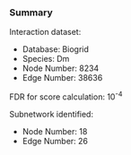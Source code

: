 ### Summary

Interaction dataset:

- Database: Biogrid
- Species: Dm
- Node Number: 8234
- Edge Number: 38636

FDR for score calculation: 10<sup>-4</sup>


Subnetwork identified:

- Node Number: 18
- Edge Number: 26
